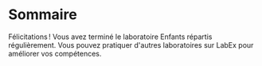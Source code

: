 # Sommaire

Félicitations ! Vous avez terminé le laboratoire Enfants répartis régulièrement. Vous pouvez pratiquer d'autres laboratoires sur LabEx pour améliorer vos compétences.

